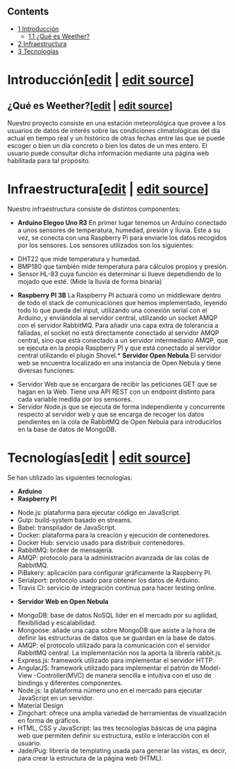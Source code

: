 ## Contents

* [1 Introducción](#Introducci.C3.B3n)
  + [1.1 ¿Qué es Weether?](#.C2.BFQu.C3.A9_es_Weether.3F)
* [2 Infraestructura](#Infraestructura)
* [3 Tecnologías](#Tecnolog.C3.ADas)

# Introducción[[edit](/pti/index.php?title=Categor%C3%ADa:_Estaci%C3%B3n_meteorol%C3%B3gica&veaction=edit&section=1 "Edit section: Introducción") | [edit source](/pti/index.php?title=Categor%C3%ADa:_Estaci%C3%B3n_meteorol%C3%B3gica&action=edit&section=1 "Edit section: Introducción")]

## ¿Qué es Weether?[[edit](/pti/index.php?title=Categor%C3%ADa:_Estaci%C3%B3n_meteorol%C3%B3gica&veaction=edit&section=2 "Edit section: ¿Qué es Weether?") | [edit source](/pti/index.php?title=Categor%C3%ADa:_Estaci%C3%B3n_meteorol%C3%B3gica&action=edit&section=2 "Edit section: ¿Qué es Weether?")]

Nuestro proyecto consiste en una estación meteorológica que provee a los usuarios de datos de interés sobre las condiciones climatológicas del día actual en tiempo real y un histórico de otras fechas entre las que se puede escoger o bien un día concreto o bien los datos de un mes entero. El usuario puede consultar dicha información mediante una página web habilitada para tal propósito.

# Infraestructura[[edit](/pti/index.php?title=Categor%C3%ADa:_Estaci%C3%B3n_meteorol%C3%B3gica&veaction=edit&section=3 "Edit section: Infraestructura") | [edit source](/pti/index.php?title=Categor%C3%ADa:_Estaci%C3%B3n_meteorol%C3%B3gica&action=edit&section=3 "Edit section: Infraestructura")]

Nuestro infraestructura consiste de distintos componentes:

* **Arduino Elegoo Uno R3**
En primer lugar tenemos un Arduino conectado a unos sensores de temperatura, humedad, presión y lluvia. Este a su vez, se conecta con una Raspberry Pi para enviarle los datos recogidos por los sensores.
Los sensores utilizados son los siguientes:

+ DHT22 que mide temperatura y humedad.
+ BMP180 que también mide temperatura para cálculos propios y presión.
+ Sensor HL-83 cuya función es determinar si llueve dependiendo de lo mojado que esté. (Mide la lluvia de forma binaria)

* **Raspberry PI 3B**
La Raspberry PI actuará como un middleware dentro de todo el stack de comunicaciones que hemos implementado, leyendo todo lo que pueda del input, utilizando una conexión serial con el Arduino, y enviándola al servidor central, utilizando un socket AMQP con el servidor RabbitMQ. Para añadir una
capa extra de tolerancia a falladas, el socket no está directamente conectado al servidor AMQP central, sino que está conectado a un servidor intermediario AMQP, que se ejecuta en la propia Raspberry PI y que está conectado al servidor central utilizando el plugin Shovel.* **Servidor Open Nebula**
El servidor web se encuentra localizado en una instancia de Open Nebula y tiene diversas funciones:

+ Servidor Web que se encargara de recibir las peticiones GET que se hagan en la Web. Tiene una API REST con un endpoint distinto para cada variable medida por los sensores.
+ Servidor Node.js que se ejecuta de forma independiente y concurrente respecto al servidor web y que se encarga de recoger los datos pendientes en la cola de RabbitMQ de Open Nebula para introducirlos en la base de datos de MongoDB.

# Tecnologías[[edit](/pti/index.php?title=Categor%C3%ADa:_Estaci%C3%B3n_meteorol%C3%B3gica&veaction=edit&section=4 "Edit section: Tecnologías") | [edit source](/pti/index.php?title=Categor%C3%ADa:_Estaci%C3%B3n_meteorol%C3%B3gica&action=edit&section=4 "Edit section: Tecnologías")]

Se han utilizado las siguientes tecnologías:

* **Arduino**
* **Raspberry PI**

+ Node.js: plataforma para ejecutar código en JavaScript.
+ Gulp: build-system basado en streams.
+ Babel: transpilador de JavaScript.
+ Docker: plataforma para la creación y ejecución de contenedores.
+ Docker Hub: servicio usado para distribuir contenedores.
+ RabbitMQ: bróker de mensajería.
+ AMQP: protocolo para la administración avanzada de las colas de RabbitMQ.
+ PiBakery: aplicación para configurar gráficamente la Raspberry PI.
+ Serialport: protocolo usado para obtener los datos de Arduino.
+ Travis CI: servicio de integración continua para hacer testing online.

* **Servidor Web en Open Nebula**

+ MongoDB: base de datos NoSQL líder en el mercado por su agilidad, flexibilidad y escalabilidad.
+ Mongoose: añade una capa sobre MongoDB que asiste a la hora de definir las estructuras de datos que se guardan en la base de datos.
+ AMQP: el protocolo utilizado para la comunicación con el servidor RabbitMQ central. La implementación nos la aporta la librería rabbit.js.
+ Express.js: framework utilizado para implementar el servidor HTTP.
+ AngularJS: framework utilizado para implementar el patrón de Model-View -Controller(MVC) de manera sencilla e intuitiva con el uso de bindings y diferentes componentes.
+ Node.js: la plataforma número uno en el mercado para ejecutar JavaScript en un servidor.
+ Material Design
+ Zingchart: ofrece una amplia variedad de herramientas de visualización en forma de gráficos.
+ HTML, CSS y JavaScript: las tres tecnologías básicas de una página web que permiten definir su estructura, estilo e interacción con el usuario.
+ Jade/Pug: librería de templating usada para generar las vistas, es decir, para crear la estructura de la página web (HTML).